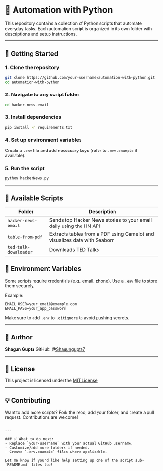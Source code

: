 # 🤖 Automation with Python

This repository contains a collection of Python scripts that automate everyday tasks. Each automation script is organized in its own folder with descriptions and setup instructions.

---

## 🚀 Getting Started

### 1. Clone the repository

```bash
git clone https://github.com/your-username/automation-with-python.git
cd automation-with-python
````

### 2. Navigate to any script folder

```bash
cd hacker-news-email
```

### 3. Install dependencies

```bash
pip install -r requirements.txt
```

### 4. Set up environment variables

Create a `.env` file and add necessary keys (refer to `.env.example` if available).

### 5. Run the script

```bash
python hackerNews.py
```

---
## 🧰 Available Scripts

| Folder               | Description                                                                 |
|----------------------|-----------------------------------------------------------------------------|
| `hacker-news-email`  | Sends top Hacker News stories to your email daily using the HN API          |
| `table-from-pdf`     | Extracts tables from a PDF using Camelot and visualizes data with Seaborn   |
| `ted-talk-downloader`| Downloads TED Talks       |


## 🔐 Environment Variables

Some scripts require credentials (e.g., email, phone). Use a `.env` file to store them securely.

Example:

```
EMAIL_USER=your_email@example.com
EMAIL_PASS=your_app_password
```

Make sure to add `.env` to `.gitignore` to avoid pushing secrets.

---

## 👤 Author

**Shagun Gupta**
GitHub: [@Shagungupta7](https://github.com/Shagungupta7)

---

## 📄 License

This project is licensed under the [MIT License](LICENSE).

---

## 💡 Contributing

Want to add more scripts? Fork the repo, add your folder, and create a pull request. Contributions are welcome!

```

---

### ✅ What to do next:
- Replace `your-username` with your actual GitHub username.
- Customize/add more folders if needed.
- Create `.env.example` files where applicable.

Let me know if you'd like help setting up one of the script sub-`README.md` files too!
```
